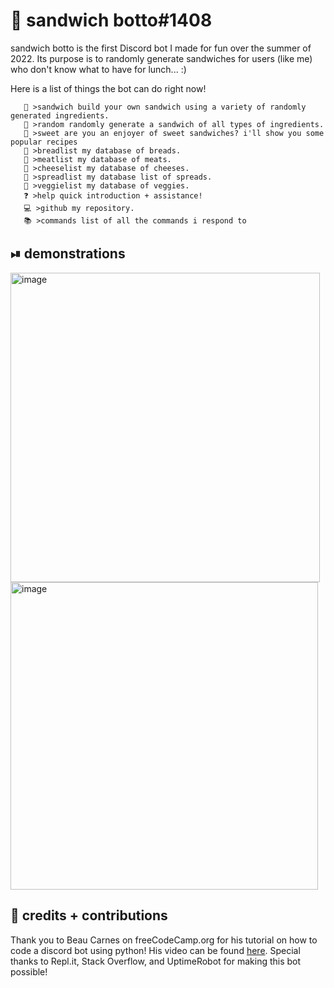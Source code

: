 # 🥪 sandwich botto#1408

sandwich botto is the first Discord bot I made for fun over the summer of 2022. Its purpose is to randomly generate sandwiches for users (like me) who don't know what to have for lunch... :) 

Here is a list of things the bot can do right now!
 
       🥪 >sandwich build your own sandwich using a variety of randomly generated ingredients. 
       🔀 >random randomly generate a sandwich of all types of ingredients. 
       🍭 >sweet are you an enjoyer of sweet sandwiches? i'll show you some popular recipes 
       🍞 >breadlist my database of breads. 
       🥩 >meatlist my database of meats. 
       🧀 >cheeselist my database of cheeses. 
       🍅 >spreadlist my database list of spreads. 
       🥬 >veggielist my database of veggies. 
       ❓ >help quick introduction + assistance! 
       💻 >github my repository. 
       📚 >commands list of all the commands i respond to

## ⏯ demonstrations

<img width="495" alt="image" src="https://user-images.githubusercontent.com/80224791/208319946-0d33af0e-6279-40e8-b9c3-f4aaf1a6eef7.png"> 
<img width="492" alt="image" src="https://user-images.githubusercontent.com/80224791/208320055-550e88dc-8c00-4114-bebf-88f77d3ad44d.png">



## 🤝 credits + contributions

Thank you to Beau Carnes on freeCodeCamp.org for his tutorial on how to code a discord bot using python! His video can be found [here](https://youtu.be/SPTfmiYiuok). Special thanks to Repl.it, Stack Overflow, and UptimeRobot for making this bot possible!
